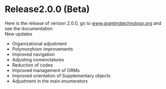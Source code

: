 # Release2.0.0 (Beta)
 Here is the release of version 2.0.0, go to www.grantingtechnology.org and see the documentation<br>
 New updates<br>
* Organizational adjustment<br>
* Polymorphism improvements<br>
* Improved navigation<br>
* Adjusting nomenclatures<br>
* Reduction of codes<br>
* Improved management of ORMs<br>
* Improved orientation of Supplementary objects<br>
* Adjustment in the main enumerators

